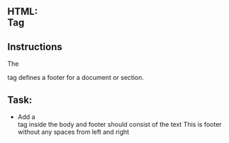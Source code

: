 ## HTML: <Footer> Tag

## Instructions

The <footer> tag defines a footer for a document or section.

## Task:

+ Add a <footer> tag inside the body and footer should consist of the text This is footer without any spaces from left and right

